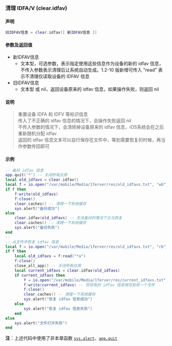 ### 清理 IDFA/V \(**clear\.idfav**\)


#### 声明
```lua
旧IDFAV信息 = clear.idfav([ 新IDFAV信息 ])
```


#### 参数及返回值
- 新IDFAV信息
    - 文本型，可选参数，表示指定使用这些信息作为设备的新的 idfav 信息，不传入参数表示清理后让系统自动生成。1\.2\-10 版新增可传入 "read" 表示不清理仅读取设备的 IDFAV 信息
- 旧IDFAV信息
    - 文本型 或 nil，返回设备原来的 idfav 信息，如果操作失败，则返回 nil


#### 说明
> 重置设备 IDFA 和 IDFV 等标识信息  
> 传入了不正确的 idfav 信息的情况下，会操作失败返回 nil  
> 不传入参数的情况下，会清除掉设备原来的 idfav 信息，iOS系统会在之后重新随机分配 idfav  
> 返回的 idfav 信息文本可以自行保存在文件中，等到需要恢复的时候，再当作参数传回即可  


#### 示例  
```lua
-- 备份 idfav 信息
app.quit('*') -- 关闭所有应用
local old_idfavs = clear.idfav()
local f = io.open("/var/mobile/Media/1ferver/res/old_idfavs.txt", "wb")
if f then
    f:write(old_idfavs)
    f:close()
    clear.caches() -- 清理一下系统缓存
    sys.alert("备份成功")
else
    clear.idfav(old_idfavs) -- 无法备份的情况下立马恢复
    clear.caches() -- 清理一下系统缓存
    sys.alert("备份失败")
end
--
-- 从文件中恢复 idfav 信息
local f = io.open("/var/mobile/Media/1ferver/res/old_idfavs.txt", "rb")
if f then
    local old_idfavs = f:read("*a")
    f:close()
    close_all_app() -- 关闭所有应用
    local current_idfavs = clear.idfav(old_idfavs)
    if current_idfavs then
        f = io.open("/var/mobile/Media/1ferver/res/current_idfavs.txt", "wb")
        f:write(current_idfavs) -- 将现有的 idfav 信息保存到另一个文件
        f:close()
        clear.caches() -- 清理一下系统缓存
        sys.alert("恢复 idfav 信息成功")
    else
        sys.alert("恢复 idfav 信息失败")
    end
else
    sys.alert("文件打开失败")
end
```
**注**：上述代码中使用了非本章函数 [`sys.alert`](/Handbook/sys/sys.alert.md)、[`app.quit`](/Handbook/app/app.quit.md)  

